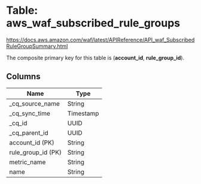 # Table: aws_waf_subscribed_rule_groups

https://docs.aws.amazon.com/waf/latest/APIReference/API_waf_SubscribedRuleGroupSummary.html

The composite primary key for this table is (**account_id**, **rule_group_id**).


## Columns
| Name          | Type          |
| ------------- | ------------- |
|_cq_source_name|String|
|_cq_sync_time|Timestamp|
|_cq_id|UUID|
|_cq_parent_id|UUID|
|account_id (PK)|String|
|rule_group_id (PK)|String|
|metric_name|String|
|name|String|